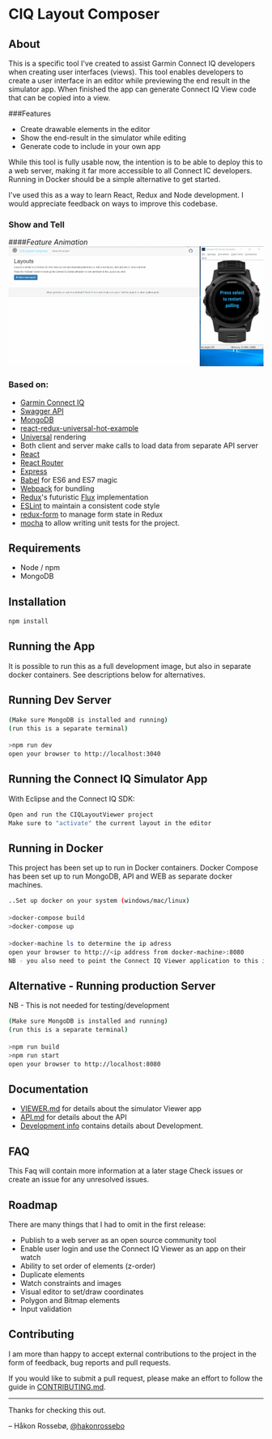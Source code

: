 # CIQ Layout Composer

## About

This is a specific tool I've created to assist Garmin Connect IQ developers when creating user interfaces (views). This tool enables developers to create a user interface in an editor while previewing the end result in the simulator app. When finished the app can generate Connect IQ View code that can be copied into a view.

###Features
* Create drawable elements in the editor
* Show the end-result in the simulator while editing
* Generate code to include in your own app

While this tool is fully usable now, the intention is to be able to deploy this to a web server, making it far more accessible to all Connect IC developers. Running in Docker should be a simple alternative to get started.

I've used this as a way to learn React, Redux and Node development. I would appreciate feedback on ways to improve this codebase.

### Show and Tell
####*Feature Animation*
<img src="docs/screenshots/CIQAnimation.gif" width="750" />

### Based on:
* [Garmin Connect IQ](http://developer.garmin.com/connect-iq/overview/)
* [Swagger API](http://swagger.io/)
* [MongoDB](https://www.mongodb.org/)
* [ react-redux-universal-hot-example](https://github.com/erikras/react-redux-universal-hot-example)
* [Universal](https://medium.com/@mjackson/universal-javascript-4761051b7ae9) rendering
* Both client and server make calls to load data from separate API server
* [React](https://github.com/facebook/react)
* [React Router](https://github.com/rackt/react-router)
* [Express](http://expressjs.com)
* [Babel](http://babeljs.io) for ES6 and ES7 magic
* [Webpack](http://webpack.github.io) for bundling
* [Redux](https://github.com/rackt/redux)'s futuristic [Flux](https://facebook.github.io/react/blog/2014/05/06/flux.html) implementation
* [ESLint](http://eslint.org) to maintain a consistent code style
* [redux-form](https://github.com/erikras/redux-form) to manage form state in Redux
* [mocha](https://mochajs.org/) to allow writing unit tests for the project.

## Requirements
* Node / npm
* MongoDB

## Installation
```bash
npm install
```

## Running the App
It is possible to run this as a full development image, but also in separate docker containers. See descriptions below for alternatives.

## Running Dev Server
```bash
(Make sure MongoDB is installed and running)
(run this is a separate terminal)

>npm run dev
open your browser to http://localhost:3040
```

## Running the Connect IQ Simulator App
With Eclipse and the Connect IQ SDK:
```bash
Open and run the CIQLayoutViewer project
Make sure to "activate" the current layout in the editor
```

## Running in Docker
This project has been set up to run in Docker containers. Docker Compose has been set up to run MongoDB, API and WEB as separate docker machines.
```bash
..Set up docker on your system (windows/mac/linux)

>docker-compose build
>docker-compose up

>docker-machine ls to determine the ip adress
open your browser to http://<ip address from docker-machine>:8080
NB - you also need to point the Connect IQ Viewer application to this ip address.
```

## Alternative - Running production Server
NB - This is not needed for testing/development
```bash
(Make sure MongoDB is installed and running)
(run this is a separate terminal)

>npm run build
>npm run start
open your browser to http://localhost:8080
```


## Documentation

* [VIEWER.md](docs/VIEWER.md) for details about the simulator Viewer app
* [API.md](docs/API.md) for details about the API
* [Development info](docs/DEVELPMENT.md) contains details about Development.

## FAQ

This Faq will contain more information at a later stage
Check issues or create an issue for any unresolved issues.

## Roadmap

There are many things that I had to omit in the first release:

* Publish to a web server as an open source community tool
* Enable user login and use the Connect IQ Viewer as an app on their watch
* Ability to set order of elements (z-order)
* Duplicate elements
* Watch constraints and images
* Visual editor to set/draw coordinates
* Polygon and Bitmap elements
* Input validation

## Contributing

I am more than happy to accept external contributions to the project in the form of feedback, bug reports and pull requests.

If you would like to submit a pull request, please make an effort to follow the guide in [CONTRIBUTING.md](CONTRIBUTING.md).

---
Thanks for checking this out.

– Håkon Rossebø, [@hakonrossebo](https://twitter.com/hakonrossebo)
